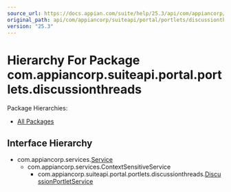 ```yaml
---
source_url: https://docs.appian.com/suite/help/25.3/api/com/appiancorp/suiteapi/portal/portlets/discussionthreads/package-tree.html
original_path: api/com/appiancorp/suiteapi/portal/portlets/discussionthreads/package-tree.html
version: "25.3"
---
```


# Hierarchy For Package com.appiancorp.suiteapi.portal.portlets.discussionthreads

Package Hierarchies:

-   [All Packages](../../../../../../overview-tree.html)

## Interface Hierarchy

-   com.appiancorp.services.[Service](../../../../services/Service.html "interface in com.appiancorp.services")
    -   com.appiancorp.services.ContextSensitiveService
        -   com.appiancorp.suiteapi.portal.portlets.discussionthreads.[DiscussionPortletService](DiscussionPortletService.html "interface in com.appiancorp.suiteapi.portal.portlets.discussionthreads")